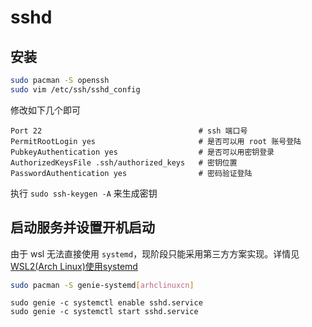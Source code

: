 # sshd

## 安装

```bash
sudo pacman -S openssh
sudo vim /etc/ssh/sshd_config
```

修改如下几个即可

```text
Port 22                                   # ssh 端口号
PermitRootLogin yes                       # 是否可以用 root 账号登陆
PubkeyAuthentication yes                  # 是否可以用密钥登录
AuthorizedKeysFile .ssh/authorized_keys   # 密钥位置
PasswordAuthentication yes                # 密码验证登陆
```

执行 `sudo ssh-keygen -A` 来生成密钥

## 启动服务并设置开机启动

由于 wsl 无法直接使用 `systemd`，现阶段只能采用第三方方案实现。详情见 [WSL2(Arch Linux)使用systemd](https://www.oyohyee.com/post/note_wsl2_systemd)

```bash
sudo pacman -S genie-systemd[arhclinuxcn]
`````

```text
sudo genie -c systemctl enable sshd.service
sudo genie -c systemctl start sshd.service
```
